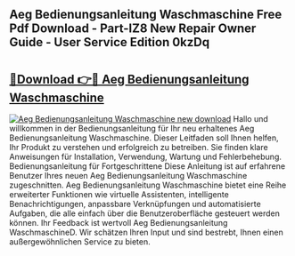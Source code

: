 ## Aeg Bedienungsanleitung Waschmaschine Free Pdf Download - Part-IZ8 New Repair Owner Guide - User Service Edition 0kzDq

# <h2><a href="http://df56je.blite.top/?on=Aeg+Bedienungsanleitung+Waschmaschine">🔗Download 👉🔴 Aeg Bedienungsanleitung Waschmaschine</a></h2>

[![Aeg Bedienungsanleitung Waschmaschine new download](https://i.imgur.com/lujVjoI.png)](http://df56je.blite.top/?on=Aeg+Bedienungsanleitung+Waschmaschine)
Hallo und willkommen in der Bedienungsanleitung für Ihr neu erhaltenes Aeg Bedienungsanleitung Waschmaschine. Dieser Leitfaden soll Ihnen helfen, Ihr Produkt zu verstehen und erfolgreich zu betreiben. Sie finden klare Anweisungen für Installation, Verwendung, Wartung und Fehlerbehebung. Bedienungsanleitung für Fortgeschrittene Diese Anleitung ist auf erfahrene Benutzer Ihres neuen Aeg Bedienungsanleitung Waschmaschine zugeschnitten. Aeg Bedienungsanleitung Waschmaschine bietet eine Reihe erweiterter Funktionen wie virtuelle Assistenten, intelligente Benachrichtigungen, anpassbare Verknüpfungen und automatisierte Aufgaben, die alle einfach über die Benutzeroberfläche gesteuert werden können. Ihr Feedback ist wertvoll Aeg Bedienungsanleitung WaschmaschineD. Wir schätzen Ihren Input und sind bestrebt, Ihnen einen außergewöhnlichen Service zu bieten.
